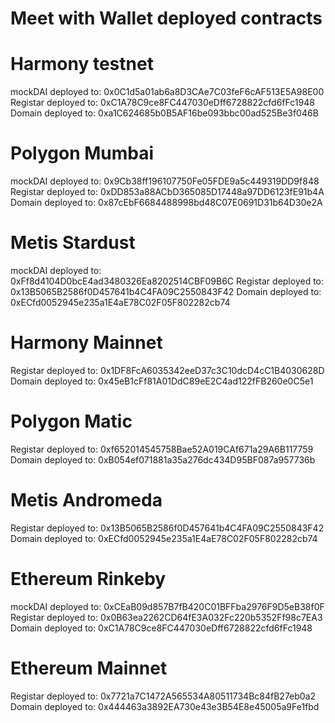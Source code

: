 # Meet with Wallet deployed contracts

# Harmony testnet

mockDAI deployed to: 0x0C1d5a01ab6a8D3CAe7C03feF6cAF513E5A98E00
Registar deployed to: 0xC1A78C9ce8FC447030eDff6728822cfd6fFc1948
Domain deployed to: 0xa1C624685b0B5AF16be093bbc00ad525Be3f046B

# Polygon Mumbai

mockDAI deployed to: 0x9Cb38ff196107750Fe05FDE9a5c449319DD9f848
Registar deployed to: 0xDD853a88ACbD365085D17448a97DD6123fE91b4A
Domain deployed to: 0x87cEbF6684488998bd48C07E0691D31b64D30e2A

# Metis Stardust

mockDAI deployed to: 0xFf8d4104D0bcE4ad3480326Ea8202514CBF09B6C
Registar deployed to: 0x13B5065B2586f0D457641b4C4FA09C2550843F42
Domain deployed to: 0xECfd0052945e235a1E4aE78C02F05F802282cb74

# Harmony Mainnet

Registar deployed to: 0x1DF8FcA6035342eeD37c3C10dcD4cC1B4030628D
Domain deployed to: 0x45eB1cFf81A01DdC89eE2C4ad122fFB260e0C5e1

# Polygon Matic

Registar deployed to: 0xf652014545758Bae52A019CAf671a29A6B117759
Domain deployed to: 0xB054ef071881a35a276dc434D95BF087a957736b

# Metis Andromeda

Registar deployed to: 0x13B5065B2586f0D457641b4C4FA09C2550843F42
Domain deployed to: 0xECfd0052945e235a1E4aE78C02F05F802282cb74

# Ethereum Rinkeby

mockDAI deployed to: 0xCEaB09d857B7fB420C01BFFba2976F9D5eB38f0F
Registar deployed to: 0x0B63ea2262CD64fE3A032Fc220b5352Ff98c7EA3
Domain deployed to: 0xC1A78C9ce8FC447030eDff6728822cfd6fFc1948

# Ethereum Mainnet

Registar deployed to: 0x7721a7C1472A565534A80511734Bc84fB27eb0a2
Domain deployed to: 0x444463a3892EA730e43e3B54E8e45005a9Fe1fbd